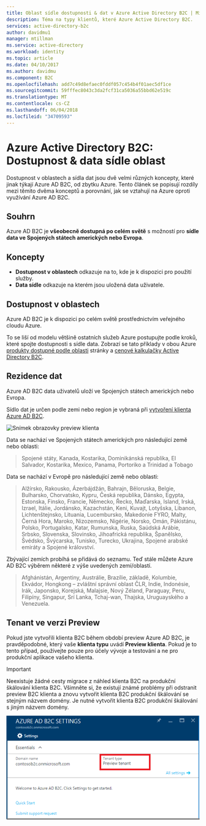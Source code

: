 ```yaml
---
title: Oblast sídle dostupnosti & dat v Azure Active Directory B2C | Microsoft Docs
description: Téma na typy klientů, které Azure Active Directory B2C.
services: active-directory-b2c
author: davidmu1
manager: mtillman
ms.service: active-directory
ms.workload: identity
ms.topic: article
ms.date: 04/10/2017
ms.author: davidmu
ms.component: B2C
ms.openlocfilehash: add7c49d8efaec0fddf057c454b4f01aec5df1ce
ms.sourcegitcommit: 59fffec8043c3da2fcf31ca5036a55bbd62e519c
ms.translationtype: MT
ms.contentlocale: cs-CZ
ms.lasthandoff: 06/04/2018
ms.locfileid: "34709593"
---
```

# <a name="azure-active-directory-b2c-region-availability--data-residency"></a>Azure Active Directory B2C: Dostupnost & data sídle oblast
Dostupnost v oblastech a sídla dat jsou dvě velmi různých koncepty, které jinak týkají Azure AD B2C, od zbytku Azure. Tento článek se popisují rozdíly mezi těmito dvěma konceptů a porovnání, jak se vztahují na Azure oproti využívání Azure AD B2C.

## <a name="summary"></a>Souhrn
Azure AD B2C je **všeobecně dostupná po celém světě** s možností pro **sídle data ve Spojených státech amerických nebo Evropa**.

## <a name="concepts"></a>Koncepty
* **Dostupnost v oblastech** odkazuje na to, kde je k dispozici pro použití služby.
* **Data sídle** odkazuje na kterém jsou uložená data uživatele.

## <a name="region-availability"></a>Dostupnost v oblastech
Azure AD B2C je k dispozici po celém světě prostřednictvím veřejného cloudu Azure. 

To se liší od modelu většině ostatních služeb Azure postupujte podle kroků, které spojte dostupnosti s sídle data. Zobrazí se tato příklady v obou Azure [produkty dostupné podle oblasti](https://azure.microsoft.com/regions/services/) stránky a [cenové kalkulačky Active Directory B2C](https://azure.microsoft.com/pricing/details/active-directory-b2c/).

## <a name="data-residency"></a>Rezidence dat
Azure AD B2C data uživatelů uloží ve Spojených státech amerických nebo Evropa.

Sídlo dat je určen podle zemi nebo region je vybraná při [vytvoření klienta Azure AD B2C](active-directory-b2c-get-started.md).

![Snímek obrazovky preview klienta](./media/active-directory-b2c-reference-tenant-type/data-residency-b2c-tenant.png)

Data se nachází ve Spojených státech amerických pro následující země nebo oblasti:

> Spojené státy, Kanada, Kostarika, Dominikánská republika, El Salvador, Kostarika, Mexico, Panama, Portoriko a Trinidad a Tobago

Data se nachází v Evropě pro následující země nebo oblasti:

> Alžírsko, Rakousko, Ázerbájdžán, Bahrajn, Běloruska, Belgie, Bulharsko, Chorvatsko, Kypru, Česká republika, Dánsko, Egypta, Estonska, Finsko, Francie, Německo, Řecko, Maďarska, Island, Irská, Izrael, Itálie, Jordánsko, Kazachstán, Keni, Kuvajt, Lotyšska, Libanon, Lichtenštejnsko, Lituania, Lucembursko, Makedonie FYRO, Malty, Černá Hora, Maroko, Nizozemsko, Nigérie, Norsko, Omán, Pákistánu, Polsko, Portugalsko, Katar, Rumunska, Ruska, Saúdská Arábie, Srbsko, Slovenska, Slovinsko, Jihoafrická republika, Španělsko, Švédsko, Švýcarska, Tunisko, Turecko, Ukrajina, Spojené arabské emiráty a Spojené království.

Zbývající zemích probíhá se přidává do seznamu.  Teď stále můžete Azure AD B2C výběrem některé z výše uvedených zemí/oblastí.

> Afghánistán, Argentiny, Austrálie, Brazílie, základě, Kolumbie, Ekvádor, Hongkong – zvláštní správní oblast ČLR, Indie, Indonésie, Irák, Japonsko, Korejská, Malajsie, Nový Zéland, Paraguay, Peru, Filipíny, Singapur, Srí Lanka, Tchaj-wan, Thajska, Uruguayského a Venezuela.

## <a name="preview-tenant"></a>Tenant ve verzi Preview
Pokud jste vytvořili klienta B2C během období preview Azure AD B2C, je pravděpodobné, který vaše **klienta typu** uvádí **Preview klienta**. Pokud je to tento případ, používejte pouze pro účely vývoje a testování a ne pro produkční aplikace vašeho klienta.

> [!IMPORTANT]
> Neexistuje žádné cesty migrace z náhled klienta B2C na produkční škálování klienta B2C. Všimněte si, že existují známé problémy při odstranit preview B2C klienta a znovu vytvořit klienta B2C produkční škálování se stejným názvem domény. Je nutné vytvořit klienta B2C produkční škálování s jiným názvem domény.


![Snímek obrazovky preview klienta](./media/active-directory-b2c-reference-tenant-type/preview-b2c-tenant.png)

